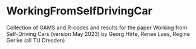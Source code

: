 # WorkingFromSelfDrivingCar
Collection of GAMS and R-codes and results for the paper Working from Self-Driving Cars (version May 2023) by Georg Hirte, Renee Laes, Regine Gerike (all TU Dresden)
